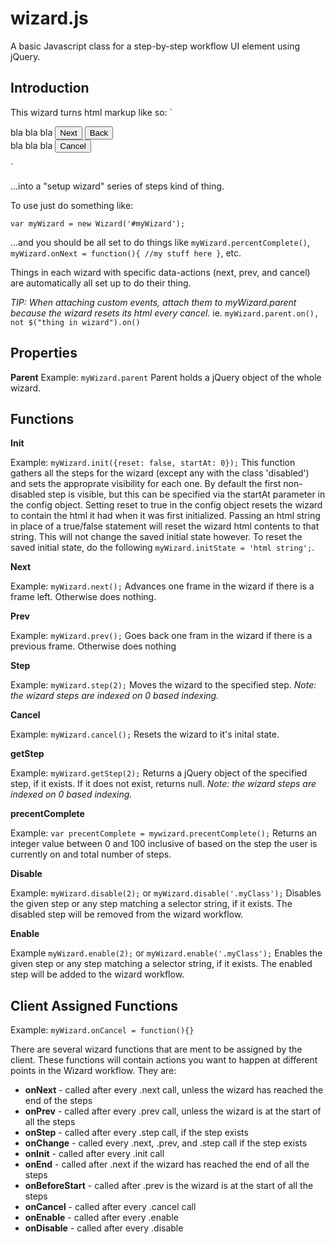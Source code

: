 # wizard.js
A basic Javascript class for a step-by-step workflow UI element using jQuery.

## Introduction
This wizard turns html markup like so:
`<div class="wizard" id="myWizard">
 	<div class="step">
 		bla bla bla
 		<button data-action="next">Next</button>
 		<button data-action="prev">Back</button>
 	</div>
 	<div class="step">
 		bla bla bla
 		<button data-action="cancel">Cancel</button>
 	</div>
</div>`

...into a "setup wizard" series of steps kind of thing.

To use just do something like:

`var myWizard = new Wizard('#myWizard');`

...and you should be all set to do things like `myWizard.percentComplete()`, `myWizard.onNext = function(){ //my stuff here }`, etc.

Things in each wizard with specific data-actions (next, prev, and cancel) are automatically all set up to do their thing.

*TIP: When attaching custom events, attach them to myWizard.parent because the wizard resets its html every cancel.* ie. `myWizard.parent.on(), not $("thing in wizard").on()`

## Properties
**Parent** 
Example: `myWizard.parent`
Parent holds a jQuery object of the whole wizard.

## Functions
**Init**

Example: `myWizard.init({reset: false, startAt: 0});` This function gathers all the steps for the wizard (except any with the class 'disabled') and sets the approprate visibility for each one. By default the first non-disabled step is visible, but this can be specified via the startAt parameter in the config object. Setting reset to true in the config object resets the wizard to contain the html it had when it was first initialized. Passing an html string in place of a true/false statement will reset the wizard html contents to that string. This will not change the saved initial state however. To reset the saved initial state, do the following `myWizard.initState = 'html string';`.


**Next**

Example: `myWizard.next();`
Advances one frame in the wizard if there is a frame left. Otherwise does nothing.


**Prev**

Example: `myWizard.prev();`
Goes back one fram in the wizard if there is a previous frame. Otherwise does nothing

**Step** 

Example: `myWizard.step(2);`
Moves the wizard to the specified step. *Note: the wizard steps are indexed on 0 based indexing.*


**Cancel**

Example: `myWizard.cancel();`
Resets the wizard to it's inital state.


**getStep**

Example: `myWizard.getStep(2);`
Returns a jQuery object of the specified step, if it exists. If it does not exist, returns null. *Note: the wizard steps are indexed on 0 based indexing.*


**precentComplete**

Example: `var precentComplete = mywizard.precentComplete();`
Returns an integer value between 0 and 100 inclusive of based on the step the user is currently on and total number of steps.


**Disable**

Example: `myWizard.disable(2);` or `myWizard.disable('.myClass');`
Disables the given step or any step matching a selector string, if it exists. The disabled step will be removed from the wizard workflow. 


**Enable** 

Example `myWizard.enable(2);` or `myWizard.enable('.myClass');`
Enables the given step or any step matching a selector string, if it exists. The enabled step will be added to the wizard workflow. 


## Client Assigned Functions
Example: `myWizard.onCancel = function(){}`

There are several wizard functions that are ment to be assigned by the client. These functions will contain actions you want to happen at different points in the Wizard workflow. They are:
- **onNext** - called after every .next call, unless the wizard has reached the end of the steps
- **onPrev** - called after every .prev call, unless the wizard is at the start of all the steps
- **onStep** - called after every .step call, if the step exists 
- **onChange** - called every .next, .prev, and .step call if the step exists 
- **onInit** - called after every .init call 
- **onEnd** - called after .next if the wizard has reached the end of all the steps 
- **onBeforeStart** - called after .prev is the wizard is at the start of all the steps 
- **onCancel** - called after every .cancel call 
- **onEnable** - called after every .enable
- **onDisable** - called after every .disable

